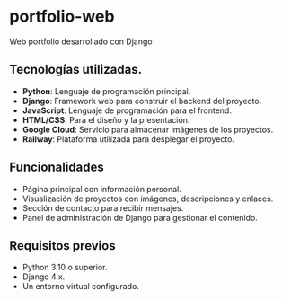 # portfolio-web

Web portfolio desarrollado con Django

## Tecnologías utilizadas.
- **Python**: Lenguaje de programación principal.
- **Django**: Framework web para construir el backend del proyecto.
- **JavaScript**: Lenguaje de programación para el frontend.
- **HTML/CSS**: Para el diseño y la presentación.
- **Google Cloud**: Servicio para almacenar imágenes de los proyectos.
- **Railway**: Plataforma utilizada para desplegar el proyecto.

## Funcionalidades
- Página principal con información personal.
- Visualización de proyectos con imágenes, descripciones y enlaces.
- Sección de contacto para recibir mensajes.
- Panel de administración de Django para gestionar el contenido.

## Requisitos previos
- Python 3.10 o superior.
- Django 4.x.
- Un entorno virtual configurado.